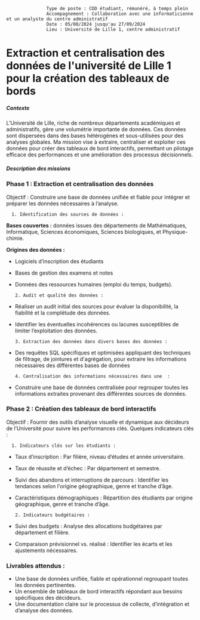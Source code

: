                    Type de poste : CDD étudiant, rémunéré, à temps plein
                   Accompagnement : Collaboration avec une informaticienne et un analyste du centre administratif
                   Date : 05/08/2024 jusqu'au 27/09/2024
                   Lieu : Université de Lille 1, centre administratif
                   

# Extraction et centralisation des données de l'université de Lille 1 pour la création des tableaux de bords

##### Contexte 

L’Université de Lille, riche de nombreux départements académiques et administratifs, gère une volumétrie importante de données. Ces données sont dispersées dans des bases hétérogènes et sous-utilisées pour des analyses globales. Ma mission vise à extraire, centraliser et exploiter ces données pour créer des tableaux de bord interactifs, permettant un pilotage efficace des performances et une amélioration des processus décisionnels.

##### Description des missions

### Phase 1 : Extraction et centralisation des données

Objectif : Construire une base de données unifiée et fiable pour intégrer et préparer les données nécessaires à l’analyse.

      1. Identification des sources de données :

**Bases couvertes :** données issues des départements de Mathématiques, Informatique, Sciences économiques, Sciences biologiques, et Physique-chimie.

**Origines des données :**
- Logiciels d’inscription des étudiants
- Bases de gestion des examens et notes
- Données des ressources humaines (emploi du temps, budgets).       

      2. Audit et qualité des données :

- Réaliser un audit initial des sources pour évaluer la disponibilité, la fiabilité et la complétude des données.
- Identifier les éventuelles incohérences ou lacunes susceptibles de limiter l’exploitation des données.

      3. Extraction des données dans divers bases des données :

- Des requêtes SQL spécifiques et optimisées appliquant des techniques de filtrage, de jointures et d'agrégation, pour extraire les informations nécessaires des différentes bases de données

      4. Centralisation des informations nécessaires dans une  :

- Construire une base de données centralisée pour regrouper toutes les informations extraites provenant des différentes sources de données.

### Phase 2 : Création des tableaux de bord interactifs

Objectif : Fournir des outils d’analyse visuelle et dynamique aux décideurs de l’Université pour suivre les performances clés. Quelques indicateurs clés :

      1. Indicateurs clés sur les étudiants :

- Taux d’inscription : Par filière, niveau d’études et année universitaire.
- Taux de réussite et d’échec : Par département et semestre.
- Suivi des abandons et interruptions de parcours : Identifier les tendances selon l'origine géographique, genre et tranche d’âge.
- Caractéristiques démographiques : Répartition des étudiants par origine géographique, genre et tranche d’âge.

      2. Indicateurs budgétaires :

- Suivi des budgets : Analyse des allocations budgétaires par département et filière.
- Comparaison prévisionnel vs. réalisé : Identifier les écarts et les ajustements nécessaires.

### Livrables attendus :

- Une base de données unifiée, fiable et opérationnel regroupant toutes les données pertinentes.
- Un ensemble de tableaux de bord interactifs répondant aux besoins spécifiques des décideurs.
- Une documentation claire sur le processus de collecte, d’intégration et d’analyse des données.








   
